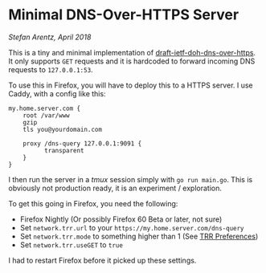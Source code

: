 # Minimal DNS-Over-HTTPS Server

*Stefan Arentz, April 2018*

This is a tiny and minimal implementation of [draft-ietf-doh-dns-over-https](https://datatracker.ietf.org/doc/draft-ietf-doh-dns-over-https). It only supports `GET` requests and it is hardcoded to forward incoming DNS requests to `127.0.0.1:53`.

To use this in Firefox, you will have to deploy this to a HTTPS server. I use Caddy, with a config like this:

```
my.home.server.com {
    root /var/www
    gzip
    tls you@yourdomain.com

    proxy /dns-query 127.0.0.1:9091 {
          transparent
    }
}
```

I then run the server in a *tmux* session simply with `go run main.go`. This is obviously not production ready, it is an experiment / exploration.

To get this going in Firefox, you need the following:

* Firefox Nightly (Or possibly Firefox 60 Beta or later, not sure)
* Set `network.trr.url` to your `https://my.home.server.com/dns-query`
* Set `network.trr.mode` to something higher than 1 (See [TRR Preferences](https://gist.github.com/bagder/5e29101079e9ac78920ba2fc718aceec))
* Set `network.trr.useGET` to `true`

I had to restart Firefox before it picked up these settings.

